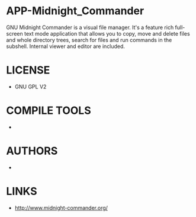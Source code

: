 APP-Midnight_Commander
======================

GNU Midnight Commander is a visual file manager. It's a feature rich full-screen text mode application that allows you to copy, move and delete files and whole directory trees, search for files and run commands in the subshell. Internal viewer and editor are included. 

LICENSE
===============
- GNU GPL V2

COMPILE TOOLS
===============
* 

AUTHORS
===============
* 

LINKS
===============
* http://www.midnight-commander.org/
